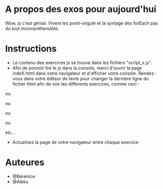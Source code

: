 # A propos des exos pour aujourd'hui

Wow, js c'est génial. Vivent les point-virgule et la syntage des forEach pas du tout incompréhensible. 

# Instructions

- Le contenu des exercices js se trouve dans les fichiers "script_x.js". 
- Afin de pouvoir lire le js dans la console, merci d'ouvrir la page indeX.html dans votre navigateur et d'afficher votre console. Rendez-vous dans votre éditeur de texte pour changer la dernière ligne du fichier html afin de voir les différents exercices, comme ceci : 
<script src="script_1.js"></script>
ou
<script src="script_2.js"></script>
ou
<script src="script_3.js"></script>
ou
<script src="script_4.js"></script>
ou
<script src="script_5.js"></script> etc...
- Actualisez la page de votre navigateur entre chaque exercice

# Auteures
- @Bérénice
- @Aleks